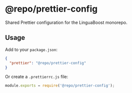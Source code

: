 # @repo/prettier-config

Shared Prettier configuration for the LinguaBoost monorepo.

## Usage

Add to your `package.json`:

```json
{
  "prettier": "@repo/prettier-config"
}
```

Or create a `.prettierrc.js` file:

```js
module.exports = require('@repo/prettier-config');
```
